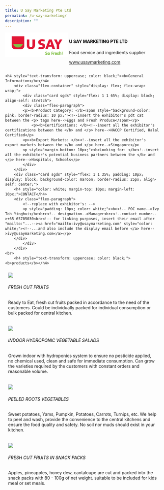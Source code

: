```yaml
---
title: U Say Marketing Pte Ltd
permalink: /u-say-marketing/
description: ""
---
```

<div class="flex-paragraph">
		<!--hi there! this is a comment and will provide you with instructional guides-->
		<!--insert booth number here!-->
		<p style="text-transform: uppercase"></p></div>
			<div class="flex-container" style="display: flex; flex-wrap: wrap;">
				<!--insert DOWNLOAD link of company logo between the " marks!-->
			<div class="card sgds" style="flex: 1 1 40%; display: block;"><img src="/images/usay.png"></div>
	<div class="card-sgds" style="flex: 1 1 58%; display: block; margin-left: 3px">
		<h4 style="text-transform: uppercase; color: black;"><!--insert the exhibitor's name between the <b> tags here--><b>U Say Marketing Pte Ltd</b></h4><!--insert the exhibitor's description between the <p> tags here-->
		<p>Food service and ingredients supplier</p>
		<!--insert the exhibitor's website link, making sure there is "https:// www." present please. make sure the entire https link goes in between the " marks-->
		<p><a href="https://www.usaymarketing.com" target="_blank"><!--insert the www website link here (no need for https)-->www.usaymarketing.com</a></p>
	</div>
</div>



	<h4 style="text-transform: uppercase; color: black;"><b>General Information</b></h4>
		<div class="flex-container" style="display: flex; flex-wrap: wrap;">
			<div class="card sgds" style="flex: 1 1 65%; display: block; align-self: stretch">
			<div class="flex-paragraph">
			<p><b>Product Category: </b><span style="background-color: pink; border-radius: 10 px;"><!--insert the exhibitor's pdt cat between the <p> tags here-->Eggs and Fresh Produce</span></p> 
				<p><b>Certifications: </b><!--insert all the exhibitor's certifications between the </b> and </p> here-->HACCP Certified, Halal Certified</p>
			<p><b>Export Markets: </b><!--insert all the exhibitor's export markets between the </b> and </p> here-->Singapore</p>
			<p style="margin-bottom: 10px;"><b>Looking for: </b><!--insert all the exhibitor's potential business partners between the </b> and </p> here-->Hospitals, Schools</p>
			</div>
		</div>
		<div class="card sgds" style="flex: 1 1 35%; padding: 10px; display: block; background-color: maroon; border-radius: 25px; align-self: center;">
		<h4 style="color: white; margin-top: 10px; margin-left: 10px;">CONTACT</h4>
		<div class="flex-paragraph">
			<!--replace with exhibitor's: -->
			<p style="padding: 10px; color: white;"><b><!-- POC name-->Ivy Toh Yinghui</b><br><!-- designation-->Manager<br><!--contact number-->+65 65705030<br><!-- for linking purposes, insert their email after "mailto:"...--><a href="mailto:ivy@usaymarketing.com" style="color: white;"><!--...and also include the display email before </a> here-->ivy@usaymarketing.com</a></p>
		</div>
			</div>
		</div>
	<br>
		<h4 style="text-transform: uppercase; color: black;"><b>products</b></h4>
<div style="display: flex; flex-wrap: wrap;">
  <div class="card sgds" style="flex: 1 1 47%; margin: 10px; display: block;"><!--insert the exhibitor's DOWNLOAD image for product between the " marks here-->
	<div class="flex-image" style="display: block;"><img src="https://drive.google.com/uc?id=1CzWloQ_ogfaAWB5oPgnzqf66iVWnqerx&amp;export=download"></div>
	<div class="flex-paragraph">
		<h6 style="text-transform: uppercase; color: black;"><!--insert product name before </h6> and product description after <p>-->Fresh Cut Fruits</h6>
		<p>Ready to Eat, fresh cut fruits packed in accordance to the need of the customers. Could be individually packed for individual consumption or bulk packed for central kitchen.</p></div>
	</div>
		<div class="card sgds" style="flex: 1 1 47%; margin: 10px; display: block;">
		<div class="flex-image" style="display: block;"><img src="https://drive.google.com/uc?id=1OM2j8K4LcvVHvNpseag4Ulp6EvEs5wiJ&amp;export=download"></div>
	<div class="flex-paragraph">
		<h6 style="text-transform: uppercase; color: black;">Indoor Hydroponic Vegetable Salads</h6>
		<p>Grown indoor with hydroponics system to ensure no pesticide applied, no chemical used, clean and safe for immediate consumption. Can grow the varieties required by the customers with constant orders and reasonable volume.</p></div>
	</div>
		<div class="card sgds" style="flex: 1 1 47%; margin: 10px; display: block;">
		<div class="flex-image" style="display: block;"><img src="https://drive.google.com/uc?id=1IV5T00rivIQllUEXfm_p6eANka4JCVnT&amp;export=download"></div>
	<div class="flex-paragraph">
		<h6 style="text-transform: uppercase; color: black;">Peeled Roots Vegetables</h6>
		<p>Sweet potatoes, Yams, Pumpkin, Potatoes, Carrots, Turnips, etc. We help to peel and wash, provide the convenience to the central kitchens and ensure the food quality and safety. No soil nor muds should exist in your kitchen.</p></div>
		</div>
		<div class="card sgds" style="flex: 1 1 47%; margin: 10px; display: block;">
		<div class="flex-image" style="display: block;"><img src="https://drive.google.com/uc?id=1sVDlKW3ZpidPZK8EE0ODLkl7dZde4kgw&amp;export=download"></div>
	<div class="flex-paragraph">
		<h6 style="text-transform: uppercase; color: black;">Fresh cut fruits in Snack packs</h6>
		<p>Apples, pineapples, honey dew, cantaloupe are cut and packed into the snack packs with 80 - 100g of net weight. suitable to be included for kids meal or set meals.</p></div>
	</div>
	<!--don't delete these 2 tags. double check how the layout looks on the right too and lemme know if there are any problems! thank u so much for ur hardwork!-->
	</div>
